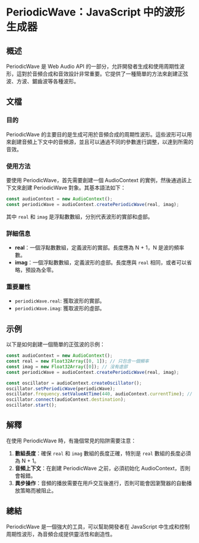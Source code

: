 <!--
Meta Description: # PeriodicWave：JavaScript 中的波形生成器 ## 概述 PeriodicWave 是 Web Audio API 的一部分，允許開發者生成和使用周期性波形，這對於音頻合成和音效設計非常重要。它提供了一種簡單的方法來創建正弦波、方波、鋸齒波等各種波形。 ## 文檔 ### 目的...
Meta Keywords: periodicwave, audiocontext, real, const, imag
-->

# PeriodicWave：JavaScript 中的波形生成器

## 概述
PeriodicWave 是 Web Audio API 的一部分，允許開發者生成和使用周期性波形，這對於音頻合成和音效設計非常重要。它提供了一種簡單的方法來創建正弦波、方波、鋸齒波等各種波形。

## 文檔
### 目的
PeriodicWave 的主要目的是生成可用於音頻合成的周期性波形。這些波形可以用來創建音頻上下文中的音頻源，並且可以通過不同的參數進行調整，以達到所需的音效。

### 使用方法
要使用 PeriodicWave，首先需要創建一個 AudioContext 的實例，然後通過該上下文來創建 PeriodicWave 對象。其基本語法如下：

```javascript
const audioContext = new AudioContext();
const periodicWave = audioContext.createPeriodicWave(real, imag);
```

其中 `real` 和 `imag` 是浮點數數組，分別代表波形的實部和虛部。

### 詳細信息
- **real**：一個浮點數數組，定義波形的實部。長度應為 N + 1，N 是波的頻率數。
- **imag**：一個浮點數數組，定義波形的虛部。長度應與 `real` 相同，或者可以省略，預設為全零。

### 重要屬性
- `periodicWave.real`: 獲取波形的實部。
- `periodicWave.imag`: 獲取波形的虛部。

## 示例
以下是如何創建一個簡單的正弦波的示例：

```javascript
const audioContext = new AudioContext();
const real = new Float32Array([0, 1]); // 只包含一個頻率
const imag = new Float32Array([0]); // 沒有虛部
const periodicWave = audioContext.createPeriodicWave(real, imag);

const oscillator = audioContext.createOscillator();
oscillator.setPeriodicWave(periodicWave);
oscillator.frequency.setValueAtTime(440, audioContext.currentTime); // 設置頻率為440Hz
oscillator.connect(audioContext.destination);
oscillator.start();
```

## 解釋
在使用 PeriodicWave 時，有幾個常見的陷阱需要注意：
1. **數組長度**：確保 `real` 和 `imag` 數組的長度正確，特別是 `real` 數組的長度必須為 N + 1。
2. **音頻上下文**：在創建 PeriodicWave 之前，必須初始化 AudioContext，否則會報錯。
3. **異步操作**：音頻的播放需要在用戶交互後進行，否則可能會因瀏覽器的自動播放策略而被阻止。

## 總結
PeriodicWave 是一個強大的工具，可以幫助開發者在 JavaScript 中生成和控制周期性波形，為音頻合成提供靈活性和創造性。